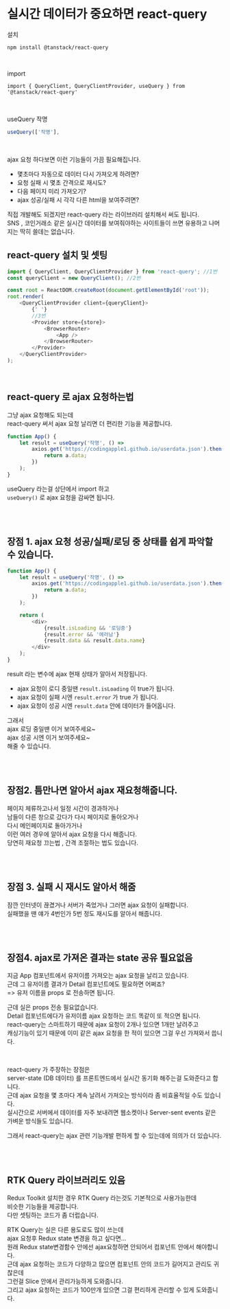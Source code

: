 # 실시간 데이터가 중요하면 react-query

설치

```
npm install @tanstack/react-query
```

<br>

import

```
import { QueryClient, QueryClientProvider, useQuery } from '@tanstack/react-query'
```

<br>

useQuery 작명

```js
useQuery(['작명'],
```

<br>

ajax 요청 하다보면 이런 기능들이 가끔 필요해집니다. <br>

-   몇초마다 자동으로 데이터 다시 가져오게 하려면?
-   요청 실패 시 몇초 간격으로 재시도?
-   다음 페이지 미리 가져오기?
-   ajax 성공/실패 시 각각 다른 html을 보여주려면?

직접 개발해도 되겠지만 react-query 라는 라이브러리 설치해서 써도 됩니다. <br>
SNS , 코인거래소 같은 실시간 데이터를 보여줘야하는 사이트들이 쓰면 유용하고 나머지는 딱히 쓸데는 없습니다. <br>

## react-query 설치 및 셋팅

```js
import { QueryClient, QueryClientProvider } from 'react-query'; //1번
const queryClient = new QueryClient(); //2번

const root = ReactDOM.createRoot(document.getElementById('root'));
root.render(
    <QueryClientProvider client={queryClient}>
        {' '}
        //3번
        <Provider store={store}>
            <BrowserRouter>
                <App />
            </BrowserRouter>
        </Provider>
    </QueryClientProvider>
);
```

<br>

## react-query 로 ajax 요청하는법

그냥 ajax 요청해도 되는데 <br>
react-query 써서 ajax 요청 날리면 더 편리한 기능을 제공합니다.

```js
function App() {
    let result = useQuery('작명', () =>
        axios.get('https://codingapple1.github.io/userdata.json').then((a) => {
            return a.data;
        })
    );
}
```

useQuery 라는걸 상단에서 import 하고 <br>
`useQuery()` 로 ajax 요청을 감싸면 됩니다.

<br><br>

## 장점 1. ajax 요청 성공/실패/로딩 중 상태를 쉽게 파악할 수 있습니다.

```js
function App() {
    let result = useQuery('작명', () =>
        axios.get('https://codingapple1.github.io/userdata.json').then((a) => {
            return a.data;
        })
    );

    return (
        <div>
            {result.isLoading && '로딩중'}
            {result.error && '에러남'}
            {result.data && result.data.name}
        </div>
    );
}
```

result 라는 변수에 ajax 현재 상태가 알아서 저장됩니다.

-   ajax 요청이 로디 중일땐 `result.isLoading` 이 true가 됩니다.
-   ajax 요청이 실패 시엔 `result.error` 가 true 가 됩니다.
-   ajax 요청이 성공 시엔 `result.data` 안에 데이터가 들어옵니다.

그래서 <br>
ajax 로딩 중일땐 이거 보여주세요~ <br>
ajax 성공 시엔 이거 보여주세요~ <br>
해줄 수 있습니다.

<br><br>

## 장점2. 틈만나면 알아서 ajax 재요청해줍니다.

페이지 체류하고나서 일정 시간이 경과하거나 <br>
남들이 다른 창으로 갔다가 다시 페이지로 돌아오거나 <br>
다시 메인페이지로 돌아가거나 <br>
이런 여러 경우에 알아서 ajax 요청을 다시 해줍니다. <br>
당연히 재요청 끄는법 , 간격 조절하는 법도 있습니다.

<br><br>

## 장점 3. 실패 시 재시도 알아서 해줌

잠깐 인터넷이 끊겼거나 서버가 죽었거나 그러면 ajax 요청이 실패합니다. <br>
실패했을 땐 얘가 4번인가 5번 정도 재시도를 알아서 해줍니다.

<br><br>

## 장점4. ajax로 가져온 결과는 state 공유 필요없음

지금 App 컴포넌트에서 유저이름 가져오는 ajax 요청을 날리고 있습니다. <br>
근데 그 유저이름 결과가 Detail 컴포넌트에도 필요하면 어쩌죠? <br>
=> 유저 이름을 props 로 전송하면 됩니다. <br>

근데 실은 props 전송 필요없습니다. <br>
Detail 컴포넌트에다가 유저이름 ajax 요청하는 코드 똑같이 또 적으면 됩니다. <br>
react-query는 스마트하기 때문에 ajax 요청이 2개나 있으면 1개만 날려주고 <br>
캐싱기능이 있기 때문에 이미 같은 ajax 요청을 한 적이 있으면 그걸 우선 가져와서 씁니다.

<br>

react-query 가 주장하는 장점은 <br>
server-state (DB 데이터) 를 프론트엔드에서 실시간 동기화 해주는걸 도와준다고 합니다. <br>
근데 ajax 요청을 몇 초마다 계속 날려서 가져오는 방식이라 좀 비효율적일 수도 있습니다. <br>
실시간으로 서버에서 데이터를 자주 보내려면 웹소켓이나 Server-sent events 같은 가벼운 방식들도 있습니다. <br>

그래서 react-query는 ajax 관련 기능개발 편하게 할 수 있는데에 의의가 더 있습니다.

<br><br>

## RTK Query 라이브러리도 있음

Redux Toolkit 설치한 경우 RTK Query 라는것도 기본적으로 사용가능한데 <br>
비슷한 기능들을 제공합니다. <br>
다만 셋팅하는 코드가 좀 더럽습니다. <br>

RTK Query는 실은 다른 용도로도 많이 쓰는데 <br>
ajax 요청후 Redux state 변경을 하고 싶다면... <br>
원래 Redux state변경함수 안에선 ajax요청하면 안되어서 컴포넌트 안에서 해야합니다. <br>
근데 ajax 요청하는 코드가 다양하고 많으면 컴포넌트 안의 코드가 길어지고 관리도 귀찮은데 <br>
그런걸 Slice 안에서 관리가능하게 도와줍니다. <br>
그리고 ajax 요청하는 코드가 100만개 있으면 그걸 편리하게 관리할 수 있게 도와줍니다.
